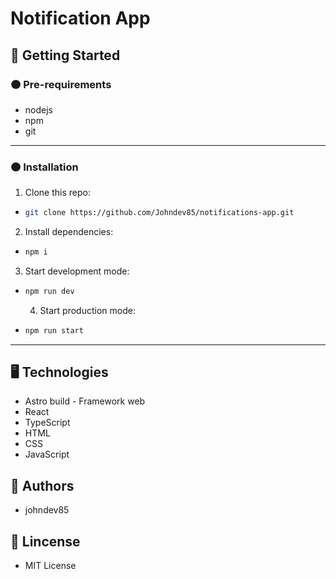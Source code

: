 # Notification App

## 🚀 Getting Started

### 🟠 Pre-requirements

- nodejs
- npm
- git

---

### 🟠 Installation

1. Clone this repo:

- ```bash
  git clone https://github.com/Johndev85/notifications-app.git
  ```

2. Install dependencies:

- ```bash
  npm i
  ```

3. Start development mode:

- ```bash
  npm run dev
  ```

  4. Start production mode:

- ```bash
  npm run start
  ```

---

## 🖥 Technologies

- Astro build - Framework web
- React
- TypeScript
- HTML
- CSS
- JavaScript

## 👥 Authors

- johndev85

## 📖 Lincense

- MIT License

